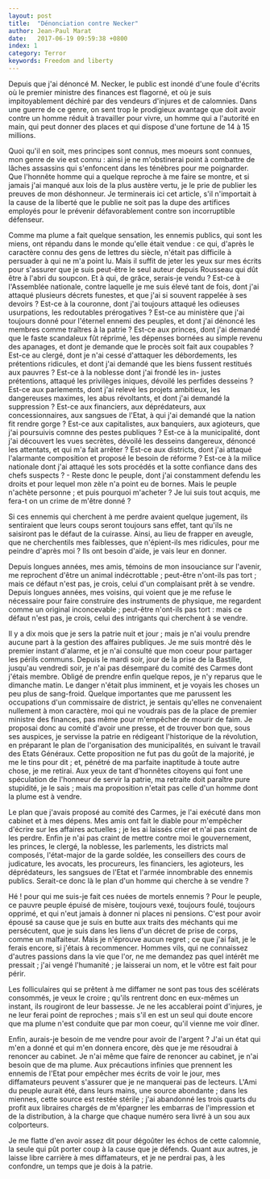 ```yaml
---
layout: post
title:  "Dénonciation contre Necker"
author: Jean-Paul Marat
date:   2017-06-19 09:59:38 +0800
index: 1
category: Terror
keywords: Freedom and liberty
---
```


Depuis que j'ai dénoncé M. Necker, le public est inondé d'une foule d'écrits où le premier ministre des finances est flagorné, et où je suis impitoyablement déchiré par des vendeurs d'injures et de calomnies. Dans une guerre de ce genre, on sent trop le prodigieux avantage que doit avoir contre un homme réduit à travailler pour vivre, un homme qui a l'autorité en main, qui peut donner des places et qui dispose d'une fortune de 14 à 15 millions.

Quoi qu'il en soit, mes principes sont connus, mes moeurs sont connues, mon genre de vie est connu : ainsi je ne m'obstinerai point à combattre de lâches assassins qui s'enfoncent dans les ténèbres pour me poignarder. Que l'honnête homme qui a quelque reproche à me faire se montre, et si jamais j'ai manqué aux lois de la plus austère vertu, je le prie de publier les preuves de mon déshonneur. Je terminerais ici cet article, s'il n'importait à la cause de la liberté que le publie ne soit pas la dupe des artifices employés pour le prévenir défavorablement contre son incorruptible défenseur.

Comme ma plume a fait quelque sensation, les ennemis publics, qui sont les miens, ont répandu dans le monde qu'elle était vendue : ce qui, d'après le caractère connu des gens de lettres du siècle, n'était pas difficile à persuader à qui ne m'a point lu. Mais il suffit de jeter les yeux sur mes écrits pour s'assurer que je suis peut-être le seul auteur depuis Rousseau qui dût être à l'abri du soupcon. Et à qui, de grâce, serais-je vendu ? Est-ce à l'Assemblée nationale, contre laquelle je me suis élevé tant de fois, dont j'ai attaqué plusieurs décrets funestes, et que j'ai si souvent rappelée à ses devoirs ? Est-ce à la couronne, dont j'ai toujours attaqué les odieuses usurpations, les redoutables prérogatives ? Est-ce au ministère que j'ai toujours donné pour l'éternel ennemi des peuples, et dont j'ai dénoncé les membres comme traîtres à la patrie ? Est-ce aux princes, dont j'ai demandé que le faste scandaleux fût réprimé, les dépenses bornées au simple revenu des apanages, et dont je demande que le procès soit fait aux coupables ? Est-ce au clergé, dont je n'ai cessé d'attaquer les débordements, les prétentions ridicules, et dont j'ai demandé que les biens fussent restitués aux pauvres ? Est-ce à la noblesse dont j'ai frondé les in- justes prétentions, attaqué les privilèges iniques, dévoilé les perfides desseins ? Est-ce aux parlements, dont j'ai relevé les projets ambitieux, les dangereuses maximes, les abus révoltants, et dont j'ai demandé la suppression ? Est-ce aux financiers, aux déprédateurs, aux concessionnaires, aux sangsues de l'Etat, à qui j'ai demandé que la nation fit rendre gorge ? Est-ce aux capitalistes, aux banquiers, aux agioteurs, que j'ai poursuivis comnne des pestes publiques ? Est-ce à la municipalité, dont j'ai découvert les vues secrètes, dévoilé les desseins dangereux, dénoncé les attentats, et qui m'a fait arrêter ? Est-ce aux districts, dont j'ai attaqué l'alarmante composition et proposé le besoin de réforme ? Est-ce à la milice nationale dont j'ai attaqué les sots procédés et la sotte confiance dans des chefs suspects ? - Reste donc le peuple, dont j'ai constamment defendu les droits et pour lequel mon zèle n'a point eu de bornes. Mais le peuple n'achète personne ; et puis pourquoi m'acheter ? Je lui suis tout acquis, me fera-t on un crime de m'être donné ?

Si ces ennemis qui cherchent à me perdre avaient quelque jugement, ils sentiraient que leurs coups seront toujours sans effet, tant qu'ils ne saisiront pas le défaut de la cuirasse. Ainsi, au lieu de frapper en aveugle, que ne cherchentils mes faiblesses, que n'épient-ils mes ridicules, pour me peindre d'après moi ? Ils ont besoin d'aide, je vais leur en donner.

Depuis longues années, mes amis, témoins de mon insouciance sur l'avenir, me reprochent d'être un animal indécrottable ; peut-être n'ont-ils pas tort ; mais ce défaut n'est pas, je crois, celui d'un complaisant prêt à se vendre. Depuis longues années, mes voisins, qui voient que je me refuse le nécessaire pour faire construire des instruments de physique, me regardent comme un original inconcevable ; peut-être n'ont-ils pas tort : mais ce défaut n'est pas, je crois, celui des intrigants qui cherchent à se vendre.

Il y a dix mois que je sers la patrie nuit et jour ; mais je n'ai voulu prendre aucune part à la gestion des affaires publiques. Je me suis montré dès le premier instant d'alarme, et je n'ai consulté que mon coeur pour partager les périls communs. Depuis le mardi soir, jour de la prise de la Bastille, jusqu'au vendredi soir, je n'ai pas désemparé du comité des Carmes dont j'étais membre. Obligé de prendre enfin quelque repos, je n'y reparus que le dimanche matin. Le danger n'était plus imminent, et je voyais les choses un peu plus de sang-froid. Quelque importantes que me parussent les occupations d'un commissaire de district, je sentais qu'elles ne convenaient nullement à mon caractère, moi qui ne voudrais pas de la place de premier ministre des finances, pas même pour m'empêcher de mourir de faim. Je proposai donc au comité d'avoir une presse, et de trouver bon que, sous ses auspices, je servisse la patrie en rédigeant l'historique de la révolution, en préparant le plan de l'organisation des municipalités, en suivant le travail des Etats Généraux. Cette proposition ne fut pas du goût de la majorité, je me le tins pour dit ; et, pénétré de ma parfaite inaptitude à toute autre chose, je me retirai. Aux yeux de tant d'honnêtes citoyens qui font une spéculation de l'honneur de servir la patrie, ma retraite doit paraître pure stupidité, je le sais ; mais ma proposition n'etait pas celle d'un homme dont la plume est à vendre.

Le plan que j'avais proposé au comité des Carmes, je l'ai exécuté dans mon cabinet et à mes dépens. Mes amis ont fait le diable pour m'empêcher d'écrire sur les affaires actuelles ; je les ai laissés crier et n'ai pas craint de les perdre. Enfin je n'ai pas craint de mettre contre moi le gouvernement, les princes, le clergé, la noblesse, les parlements, les districts mal composés, l'état-major de la garde soldée, les conseillers des cours de judicature, les avocats, les procureurs, les financiers, les agioteurs, les déprédateurs, les sangsues de l'Etat et l'armée innombrable des ennemis publics. Serait-ce donc là le plan d'un homme qui cherche à se vendre ?

Hé ! pour qui me suis-je fait ces nuées de mortels ennemis ? Pour le peuple, ce pauvre peuple épuisé de misère, toujours vexé, toujours foulé, toujours opprimé, et qui n'eut jamais à donner ni places ni pensions. C'est pour avoir épousé sa cause que je suis en butte aux traits des méchants qui me persécutent, que je suis dans les liens d'un décret de prise de corps, comme un malfaiteur. Mais je n'éprouve aucun regret ; ce que j'ai fait, je le ferais encore, si j'étais à recommencer. Hommes vils, qui ne connaissez d'autres passions dans la vie que l'or, ne me demandez pas quel intérêt me pressait ; j'ai vengé l'humanité ; je laisserai un nom, et le vôtre est fait pour périr.

Les folliculaires qui se prêtent à me diffamer ne sont pas tous des scélérats consommés, je veux le croire ; qu'ils rentrent donc en eux-mêmes un instant, ils rougiront de leur bassesse. Je ne les accablerai point d'injures, je ne leur ferai point de reproches ; mais s'il en est un seul qui doute encore que ma plume n'est conduite que par mon coeur, qu'il vienne me voir dîner.

Enfin, aurais-je besoin de me vendre pour avoir de l'argent ? J'ai un état qui m'en a donné et qui m'en donnera encore, dès que je me résoudrai à renoncer au cabinet. Je n'ai même que faire de renoncer au cabinet, je n'ai besoin que de ma plume. Aux précautions infinies que prennent les ennemis de l'Etat pour empêcher mes écrits de voir le jour, mes diffamateurs peuvent s'assurer que je ne manquerai pas de lecteurs. L'Ami du peuple aurait été, dans leurs mains, une source abondante ; dans les miennes, cette source est restée stérile ; j'ai abandonné les trois quarts du profit aux libraires chargés de m'épargner les embarras de l'impression et de la distribution, à la charge que chaque numéro sera livré à un sou aux colporteurs.

Je me flatte d'en avoir assez dit pour dégoûter les échos de cette calomnie, la seule qui pût porter coup à la cause que je défends. Quant aux autres, je laisse libre carrière à mes diffamateurs, et je ne perdrai pas, à les confondre, un temps que je dois à la patrie.
